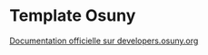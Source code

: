 # Template Osuny

[Documentation officielle sur developers.osuny.org](https://developers.osuny.org)


